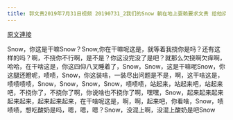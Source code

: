 ```yaml
---
title: 郭文贵2019年7月31日视频 20190731_2我们的Snow 躺在地上耍赖要求文贵 给他挠痒痒。我不理他．他就躺着那里装作睡着
---
```


[原文連接](https://gnews.org/ThreadView/53478869)

Snow，你这是干嘛Snow？Snow,你在干嘛呢这是，就等着我挠你是吗？还有这样的吗？啊，不挠你不行啊，是不是？你这没完没了是吧？就那么欠挠啊欠痒啊，哈哈，在干啥这是，你这四仰八叉睡着了，Snow，Snow，这是干嘛呢Snow，你这腿还瞪呢，啧啧，Snow，你这装啥，一装尽出问题是不是，啊，这干啥这是，啧啧啧啧，Snow，Snow，Snow，Snow，啧啧啧，站起来，站起来吧，站起来吧，不挠你了，不挠你了啊，你说啥也不挠你了啊，嘿嘿，Snow，起来起来起来起来起来，起来起来起来，在干啥呢这是，啊，啊，起来吧，你看啥，Snow，啧啧啧，想吃酸奶是吗，嗯，嗯，嗯？Snow，没混上啊，没混上酸奶是吧Snow
